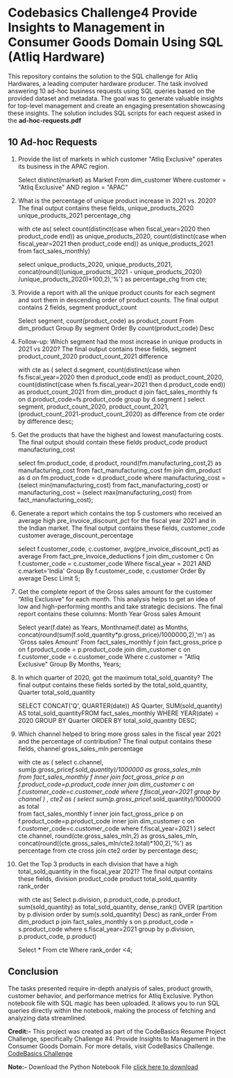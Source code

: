 # Codebasics Challenge4 Provide Insights to Management in Consumer Goods Domain Using SQL (Atliq Hardware)
This repository contains the solution to the SQL challenge for Atliq Hardwares, a leading computer hardware producer. The task involved answering 10 ad-hoc business requests using SQL queries based on the provided dataset and metadata. The goal was to generate valuable insights for top-level management and create an engaging presentation showcasing these insights. The solution includes SQL scripts for each request asked in the **ad-hoc-requests.pdf**

## 10 Ad-hoc Requests
1. Provide the list of markets in which customer "Atliq Exclusive" operates its business in the APAC region. <br>

    Select distinct(market) as Market From dim_customer Where customer = "Atliq Exclusive" AND region = "APAC"
   
2. What is the percentage of unique product increase in 2021 vs. 2020? The final output contains these fields, unique_products_2020 unique_products_2021 percentage_chg <br>

    with cte as(
select 
     count(distinct(case when fiscal_year=2020 then product_code end)) as unique_products_2020,
  count(distinct(case when fiscal_year=2021 then product_code end)) as unique_products_2021 
from fact_sales_monthly)

    select unique_products_2020, unique_products_2021, concat(round(((unique_products_2021 - unique_products_2020) /unique_products_2020)*100,2),'%') as percentage_chg from cte;

3. Provide a report with all the unique product counts for each segment and sort them in descending order of product counts. The final output contains 2 fields, segment product_count <br>

   Select segment, count(product_code) as product_count From dim_product Group By segment Order By count(product_code) Desc

4. Follow-up: Which segment had the most increase in unique products in 2021 vs 2020? The final output contains these fields, segment product_count_2020 product_count_2021 difference <br>

   with cte as 
(
select 
       d.segment,
       count(distinct(case when fs.fiscal_year=2020 then d.product_code end)) as product_count_2020,
       count(distinct(case when fs.fiscal_year=2021 then d.product_code end)) as product_count_2021
        from dim_product d 
        join fact_sales_monthly fs on d.product_code=fs.product_code
        group by d.segment
        )
        select 
               segment, 
               product_count_2020, 
               product_count_2021, 
               (product_count_2021-product_count_2020) as difference
        from cte
        order by difference desc;
   
5. Get the products that have the highest and lowest manufacturing costs. The final output should contain these fields product_code product manufacturing_cost <br>

    select fm.product_code, d.product, round(fm.manufacturing_cost,2) as manufacturing_cost from fact_manufacturing_cost fm 
    join dim_product as d on fm.product_code = d.product_code 
    where manufacturing_cost = (select min(manufacturing_cost) from fact_manufacturing_cost) or
       manufacturing_cost = (select max(manufacturing_cost) from fact_manufacturing_cost);
   
6. Generate a report which contains the top 5 customers who received an average high pre_invoice_discount_pct for the fiscal year 2021 and in the Indian market. The final output contains these fields, customer_code customer average_discount_percentage <br>

    select f.customer_code, c.customer, avg(pre_invoice_discount_pct) as average From fact_pre_invoice_deductions f
    join dim_customer c On f.customer_code = c.customer_code
    Where fiscal_year = 2021 AND c.market='India' Group By f.customer_code, c.customer Order By average Desc Limit 5;
   
7. Get the complete report of the Gross sales amount for the customer “Atliq Exclusive” for each month. This analysis helps to get an idea of low and high-performing months and take strategic decisions. The final report contains these columns: Month Year Gross sales Amount <br>

    Select year(f.date) as Years, Monthname(f.date) as Months,  
      concat(round(sum(f.sold_quantity*p.gross_price)/1000000,2),'m') as 'Gross sales Amount' 
      From fact_sales_monthly f 
      join fact_gross_price p on f.product_code = p.product_code
      join dim_customer c on f.customer_code = c.customer_code 
      Where c.customer = "Atliq Exclusive" 
      Group By Months, Years;
   
8. In which quarter of 2020, got the maximum total_sold_quantity? The final output contains these fields sorted by the total_sold_quantity, Quarter total_sold_quantity <br>

    SELECT CONCAT('Q', QUARTER(date)) AS Quarter, SUM(sold_quantity) AS total_sold_quantityFROM fact_sales_monthly
    WHERE YEAR(date) = 2020  GROUP BY Quarter ORDER BY total_sold_quantity DESC;
   
9. Which channel helped to bring more gross sales in the fiscal year 2021 and the percentage of contribution? The final output contains these fields, channel gross_sales_mln percentage <br>

      with cte as 
       (
          select 
                  c.channel, 
                  sum(p.gross_price*f.sold_quantity)/1000000 as gross_sales_mln  
          from fact_sales_monthly f 
          inner join fact_gross_price p on f.product_code=p.product_code
          inner join dim_customer c on f.customer_code=c.customer_code 
          where f.fiscal_year=2021
          group by channel
       ) , 
      cte2 as 
       (
          select 
                 sum(p.gross_price*f.sold_quantity)/1000000 as total  
       from fact_sales_monthly f 
          inner join fact_gross_price p on f.product_code=p.product_code
       inner join dim_customer c on f.customer_code=c.customer_code 
          where f.fiscal_year=2021
       )
      select 
             cte.channel, 
             round(cte.gross_sales_mln,2) as gross_sales_mln, 
             concat(round((cte.gross_sales_mln/cte2.total)*100,2),'%') as percentage
      from cte 
      cross join cte2
      order by percentage desc;
   
10. Get the Top 3 products in each division that have a high total_sold_quantity in the fiscal_year 2021? The final output contains these fields, division product_code product total_sold_quantity rank_order <br>

    with cte as(
      Select p.division, p.product_code, p.product, sum(sold_quantity) as total_sold_quantity,
      dense_rank() OVER (partition by p.division order by sum(s.sold_quantity) Desc) as rank_order
      From dim_product p join fact_sales_monthly s on p.product_code = s.product_code
      where s.fiscal_year=2021
      group by  p.division, p.product_code, p.product)
      
      Select * From cte Where rank_order <4;

## Conclusion
The tasks presented require in-depth analysis of sales, product growth, customer behavior, and performance metrics for Atliq Exclusive. Python notebook file with SQL magic has been uploaded. It allows you to run SQL queries directly within the notebook, making the process of fetching and analyzing data streamlined.

**Credit:-**
This project was created as part of the CodeBasics Resume Project Challenge, specifically Challenge #4: Provide Insights to Management in the Consumer Goods Domain. For more details, visit CodeBasics Challenge.
[CodeBasics Challenge](https://codebasics.io/challenge/codebasics-resume-project-challenge)

**Note:-** 
Download the Python Notebook File 
[click here to download](https://github.com/Prian04/codebasics_challenge4_atliq_sql/blob/main/atliq_hardware_db.ipynb)

